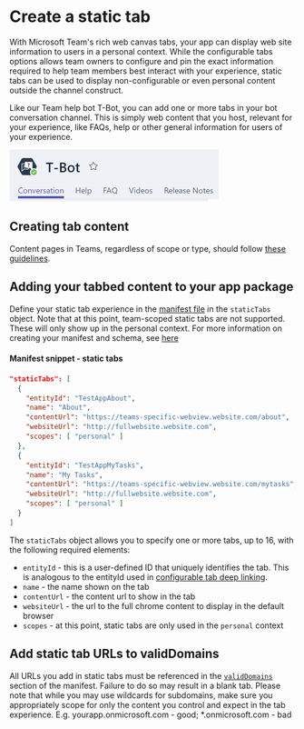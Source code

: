 # Create a static tab

With Microsoft Team's rich web canvas tabs, your app can display web site information to users in a personal context.  While the configurable tabs options allows team owners to configure and pin the exact information required to help team members best interact with your experience, static tabs can be used to display non-configurable or even personal content outside the channel construct.

Like our Team help bot T-Bot, you can add one or more tabs in your bot conversation channel.  This is simply web content that you host, relevant for your experience, like FAQs, help or other general information for users of your experience.

![Static Tabs example](images/tabs_in_bot.PNG)

## Creating tab content

Content pages in Teams, regardless of scope or type, should follow [these guidelines](createcontentpage.md).

## Adding your tabbed content to your app package

Define your static tab experience in the [manifest file](schema.md) in the `staticTabs` object.  Note that at this point, team-scoped static tabs are not supported.  These will only show up in the personal context.  For more information on creating your manifest and schema, see [here](createpackage.md)

#### Manifest snippet - static tabs

```json
"staticTabs": [
  {
    "entityId": "TestAppAbout",
    "name": "About",
    "contentUrl": "https://teams-specific-webview.website.com/about",
    "websiteUrl": "http://fullwebsite.website.com",
    "scopes": [ "personal" ]
  },
  {
    "entityId": "TestAppMyTasks",
    "name": "My Tasks",
    "contentUrl": "https://teams-specific-webview.website.com/mytasks",
    "websiteUrl": "http://fullwebsite.website.com",
    "scopes": [ "personal" ]
  }
]

```

The `staticTabs` object allows you to specify one or more tabs, up to 16, with the following required elements:

* `entityId` - this is a user-defined ID that uniquely identifies the tab.  This is analogous to the entityId used in [configurable tab deep linking](deeplinks.md).
* `name` - the name shown on the tab
* `contentUrl` - the content url to show in the tab
* `websiteUrl` - the url to the full chrome content to display in the default browser
* `scopes` - at this point, static tabs are only used in the `personal` context

## Add static tab URLs to validDomains

All URLs you add in static tabs must be referenced in the [`validDomains`](schema.md#validdomains) section of the manifest.  Failure to do so may result in a blank tab.  Please note that while you may use wildcards for subdomains, make sure you appropriately scope for only the content you control and expect in the tab experience.  E.g. yourapp.onmicrosoft.com - good; *.onmicrosoft.com - bad



